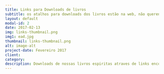 ```yaml
---
title: Links para Downloads de livros
subtitle: os atalhos para downloads dos livros estão na web, não querendo interferir nos direitos autorais de cada artista. Caso esteja ferindo algum direito autoral encaminhe-nos um email que retiramos os links.
layout: default
modal-id: 2
date: 2017-02-13
img: links-thumbnail.png
img1: ead.jpg
thumbnail: links-thumbnail.png
alt: image-alt
project-date: Fevereiro 2017
client:
category:
description: Downloads de nossas livros espiritas atraves de links encotrados na web. 
---
```

